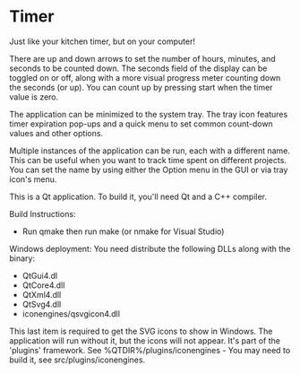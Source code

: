 Timer
=====

Just like your kitchen timer, but on your computer!

There are up and down arrows to set the number of hours, minutes, and seconds to be counted down.
The seconds field of the display can be toggled on or off, along with a more visual progress meter counting down the seconds (or up).
You can count up by pressing start when the timer value is zero.

The application can be minimized to the system tray. The tray icon features timer expiration pop-ups and a quick menu to set common count-down values and other options.

Multiple instances of the application can be run, each with a different name.
This can be useful when you want to track time spent on different projects. 
You can set the name by using either the Option menu in the GUI or via tray icon's menu.

This is a Qt application. To build it, you'll need Qt and a C++ compiler.

Build Instructions:
* Run qmake then run make (or nmake for Visual Studio)

Windows deployment:
You need distribute the following DLLs along with the binary:
* QtGui4.dl
* QtCore4.dll
* QtXml4.dll
* QtSvg4.dll
* iconengines/qsvgicon4.dll
	
This last item is required to get the SVG icons to show in Windows. The application will run without it, but the icons will not appear.
It's part of the 'plugins' framework. See %QTDIR%/plugins/iconengines - You may need to build it, see src/plugins/iconengines.
